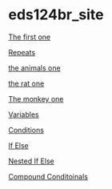 # eds124br_site

[The first one](mod3)   &nbsp;&nbsp;

[Repeats](mod5-1)   &nbsp;&nbsp;

[the animals one](mod5-2)   &nbsp;&nbsp;

[the rat one](nested-repeats) &nbsp;&nbsp;

[The monkey one](events) &nbsp;&nbsp;

[Variables](variables) &nbsp;&nbsp;

[Conditions](conditions) &nbsp;&nbsp;

[If Else](ifelse)

[Nested If Else](nestedifelse)

[Compound Conditoinals](compoundconditionals)